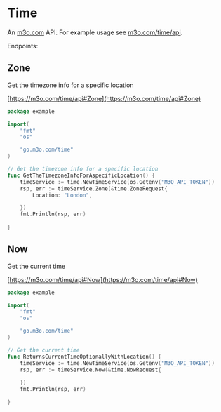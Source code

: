 # Time

An [m3o.com](https://m3o.com) API. For example usage see [m3o.com/time/api](https://m3o.com/time/api).

Endpoints:

## Zone

Get the timezone info for a specific location


[https://m3o.com/time/api#Zone](https://m3o.com/time/api#Zone)

```go
package example

import(
	"fmt"
	"os"

	"go.m3o.com/time"
)

// Get the timezone info for a specific location
func GetTheTimezoneInfoForAspecificLocation() {
	timeService := time.NewTimeService(os.Getenv("M3O_API_TOKEN"))
	rsp, err := timeService.Zone(&time.ZoneRequest{
		Location: "London",

	})
	fmt.Println(rsp, err)
	
}
```
## Now

Get the current time


[https://m3o.com/time/api#Now](https://m3o.com/time/api#Now)

```go
package example

import(
	"fmt"
	"os"

	"go.m3o.com/time"
)

// Get the current time
func ReturnsCurrentTimeOptionallyWithLocation() {
	timeService := time.NewTimeService(os.Getenv("M3O_API_TOKEN"))
	rsp, err := timeService.Now(&time.NowRequest{
		
	})
	fmt.Println(rsp, err)
	
}
```
